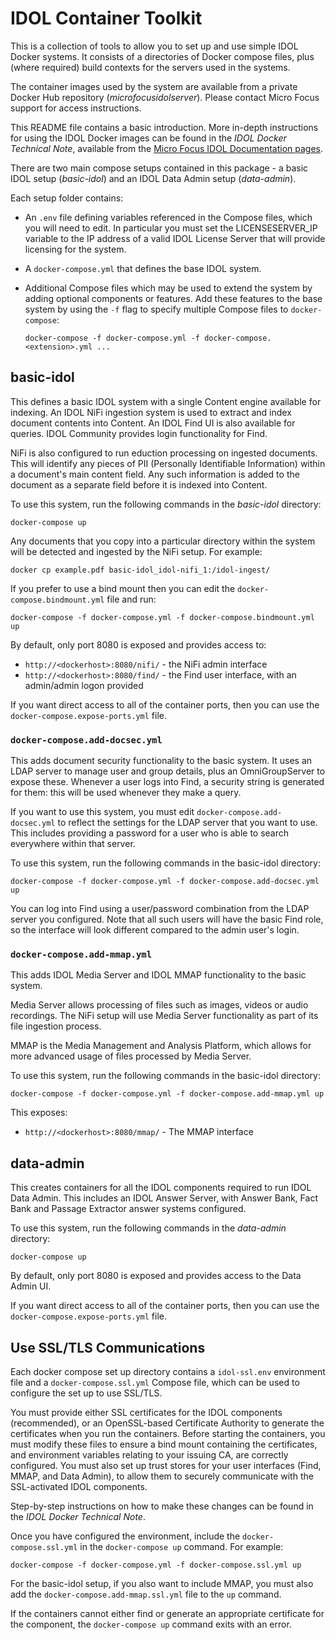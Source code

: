 # IDOL Container Toolkit

This is a collection of tools to allow you to set up and use simple IDOL Docker systems. 
It consists of a directories of Docker compose files, plus (where required) build contexts 
for the servers used in the systems.

The container images used by the system are available from a private Docker Hub 
repository (_microfocusidolserver_). Please contact Micro Focus support for access 
instructions.

This README file contains a basic introduction. More in-depth instructions for using the
IDOL Docker images can be found in the _IDOL Docker Technical Note_, available from the
[Micro Focus IDOL Documentation pages](https://www.microfocus.com/documentation/idol/).

There are two main compose setups contained in this package - a basic IDOL setup
(_basic-idol_) and an IDOL Data Admin setup (_data-admin_).

Each setup folder contains:
 *  An `.env` file defining variables referenced in the Compose files, which you will need to edit. 
    In particular you must set the LICENSESERVER_IP variable to the IP address of a valid
    IDOL License Server that will provide licensing for the system.
 *  A `docker-compose.yml` that defines the base IDOL system.
 *  Additional Compose files which may be used to extend the system by adding optional components
    or features. Add these features to the base system by using the `-f` flag to specify multiple
    Compose files to `docker-compose`:
    
        docker-compose -f docker-compose.yml -f docker-compose.<extension>.yml ...
        

## basic-idol

This defines a basic IDOL system with a single Content engine available for indexing. 
An IDOL NiFi ingestion system is used to extract and index document contents into Content. 
An IDOL Find UI is also available for queries.
IDOL Community provides login functionality for Find.

NiFi is also configured to run eduction processing on ingested documents. This
will identify any pieces of PII (Personally Identifiable Information) within
a document's main content field. Any such information is added to the document
as a separate field before it is indexed into Content.

To use this system, run the following commands in the _basic-idol_ directory:

    docker-compose up

Any documents that you copy into a particular directory within the system will
be detected and ingested by the NiFi setup. For example:

    docker cp example.pdf basic-idol_idol-nifi_1:/idol-ingest/

If you prefer to use a bind mount then you can edit the `docker-compose.bindmount.yml`
file and run:

    docker-compose -f docker-compose.yml -f docker-compose.bindmount.yml up

By default, only port 8080 is exposed and provides access to:
 -  `http://<dockerhost>:8080/nifi/` - the NiFi admin interface
 -  `http://<dockerhost>:8080/find/` - the Find user interface, with an admin/admin logon provided

If you want direct access to all of the container ports, then you can use the 
`docker-compose.expose-ports.yml` file.

### `docker-compose.add-docsec.yml`

This adds document security functionality to the basic system.
It uses an LDAP server to manage user and group details, plus
an OmniGroupServer to expose these. Whenever a user logs into Find, a security
string is generated for them: this will be used whenever they make a query.

If you want to use this system, you must edit `docker-compose.add-docsec.yml` to
reflect the settings for the LDAP server that you want to use. This includes
providing a password for a user who is able to search everywhere within that
server.

To use this system, run the following commands in the basic-idol directory:

    docker-compose -f docker-compose.yml -f docker-compose.add-docsec.yml up

You can log into Find using a user/password combination from the LDAP server you
configured. Note that all such users will have the basic Find role, so the
interface will look different compared to the admin user's login.

### `docker-compose.add-mmap.yml`

This adds IDOL Media Server and IDOL MMAP functionality to the basic system.

Media Server allows processing of files such as images, videos or audio
recordings. The NiFi setup will use Media Server functionality as part of its file
ingestion process.

MMAP is the Media Management and Analysis Platform, which allows for more advanced
usage of files processed by Media Server.

To use this system, run the following commands in the basic-idol directory:

    docker-compose -f docker-compose.yml -f docker-compose.add-mmap.yml up

This exposes:
 -  `http://<dockerhost>:8080/mmap/` - The MMAP interface


## data-admin

This creates containers for all the IDOL components required to run IDOL Data Admin.
This includes an IDOL Answer Server, with Answer Bank, Fact Bank and Passage Extractor
answer systems configured.

To use this system, run the following commands in the _data-admin_ directory:

    docker-compose up

By default, only port 8080 is exposed and provides access to the Data Admin UI.

If you want direct access to all of the container ports, then you can use the 
`docker-compose.expose-ports.yml` file.

## Use SSL/TLS Communications

Each docker compose set up directory contains a `idol-ssl.env` environment file and a 
`docker-compose.ssl.yml` Compose file, which can be used to configure the set up to use SSL/TLS.

You must provide either SSL certificates for the IDOL components (recommended), 
or an OpenSSL-based Certificate Authority to generate the certificates when you run the containers.
Before starting the containers, you must modify these files to ensure a bind mount containing the 
certificates, and environment variables relating to your issuing CA, are correctly configured. 
You must also set up trust stores for your user interfaces (Find, MMAP, and Data Admin), 
to allow them to securely communicate with the SSL-activated IDOL components.

Step-by-step instructions on how to make these changes can be found in the _IDOL Docker Technical Note_.

Once you have configured the environment, include the `docker-compose.ssl.yml` in the 
`docker-compose up` command. For example:

    docker-compose -f docker-compose.yml -f docker-compose.ssl.yml up
    
For the basic-idol setup, if you also want to include MMAP, you must also add the 
`docker-compose.add-mmap.ssl.yml` file to the `up` command.

If the containers cannot either find or generate an appropriate certificate for the component,
the `docker-compose up` command exits with an error.
